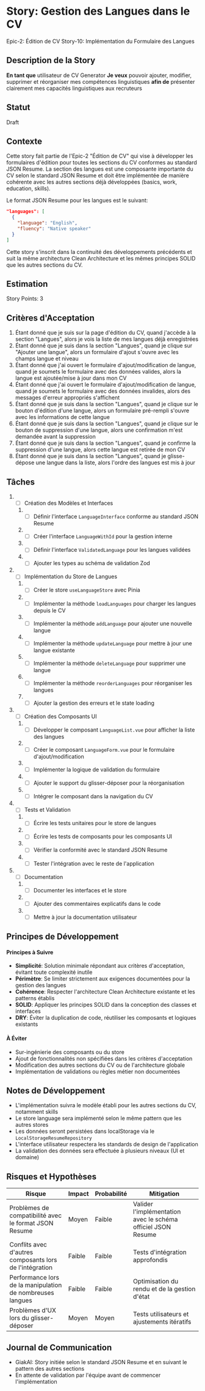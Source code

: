 # Story: Gestion des Langues dans le CV

Epic-2: Édition de CV
Story-10: Implémentation du Formulaire des Langues

## Description de la Story

**En tant que** utilisateur de CV Generator
**Je veux** pouvoir ajouter, modifier, supprimer et réorganiser mes compétences linguistiques
**afin de** présenter clairement mes capacités linguistiques aux recruteurs

## Statut

Draft

## Contexte

Cette story fait partie de l'Epic-2 "Édition de CV" qui vise à développer les formulaires d'édition pour toutes les sections du CV conformes au standard JSON Resume. La section des langues est une composante importante du CV selon le standard JSON Resume et doit être implémentée de manière cohérente avec les autres sections déjà développées (basics, work, education, skills).

Le format JSON Resume pour les langues est le suivant:

```json
"languages": [
  {
    "language": "English",
    "fluency": "Native speaker"
  }
]
```

Cette story s'inscrit dans la continuité des développements précédents et suit la même architecture Clean Architecture et les mêmes principes SOLID que les autres sections du CV.

## Estimation

Story Points: 3

## Critères d'Acceptation

1. Étant donné que je suis sur la page d'édition du CV, quand j'accède à la section "Langues", alors je vois la liste de mes langues déjà enregistrées
2. Étant donné que je suis dans la section "Langues", quand je clique sur "Ajouter une langue", alors un formulaire d'ajout s'ouvre avec les champs langue et niveau
3. Étant donné que j'ai ouvert le formulaire d'ajout/modification de langue, quand je soumets le formulaire avec des données valides, alors la langue est ajoutée/mise à jour dans mon CV
4. Étant donné que j'ai ouvert le formulaire d'ajout/modification de langue, quand je soumets le formulaire avec des données invalides, alors des messages d'erreur appropriés s'affichent
5. Étant donné que je suis dans la section "Langues", quand je clique sur le bouton d'édition d'une langue, alors un formulaire pré-rempli s'ouvre avec les informations de cette langue
6. Étant donné que je suis dans la section "Langues", quand je clique sur le bouton de suppression d'une langue, alors une confirmation m'est demandée avant la suppression
7. Étant donné que je suis dans la section "Langues", quand je confirme la suppression d'une langue, alors cette langue est retirée de mon CV
8. Étant donné que je suis dans la section "Langues", quand je glisse-dépose une langue dans la liste, alors l'ordre des langues est mis à jour

## Tâches

1. - [ ] Création des Modèles et Interfaces

   1. - [ ] Définir l'interface `LanguageInterface` conforme au standard JSON Resume
   2. - [ ] Créer l'interface `LanguageWithId` pour la gestion interne
   3. - [ ] Définir l'interface `ValidatedLanguage` pour les langues validées
   4. - [ ] Ajouter les types au schéma de validation Zod

2. - [ ] Implémentation du Store de Langues

   1. - [ ] Créer le store `useLanguageStore` avec Pinia
   2. - [ ] Implémenter la méthode `loadLanguages` pour charger les langues depuis le CV
   3. - [ ] Implémenter la méthode `addLanguage` pour ajouter une nouvelle langue
   4. - [ ] Implémenter la méthode `updateLanguage` pour mettre à jour une langue existante
   5. - [ ] Implémenter la méthode `deleteLanguage` pour supprimer une langue
   6. - [ ] Implémenter la méthode `reorderLanguages` pour réorganiser les langues
   7. - [ ] Ajouter la gestion des erreurs et le state loading

3. - [ ] Création des Composants UI

   1. - [ ] Développer le composant `LanguageList.vue` pour afficher la liste des langues
   2. - [ ] Créer le composant `LanguageForm.vue` pour le formulaire d'ajout/modification
   3. - [ ] Implémenter la logique de validation du formulaire
   4. - [ ] Ajouter le support du glisser-déposer pour la réorganisation
   5. - [ ] Intégrer le composant dans la navigation du CV

4. - [ ] Tests et Validation

   1. - [ ] Écrire les tests unitaires pour le store de langues
   2. - [ ] Écrire les tests de composants pour les composants UI
   3. - [ ] Vérifier la conformité avec le standard JSON Resume
   4. - [ ] Tester l'intégration avec le reste de l'application

5. - [ ] Documentation
   1. - [ ] Documenter les interfaces et le store
   2. - [ ] Ajouter des commentaires explicatifs dans le code
   3. - [ ] Mettre à jour la documentation utilisateur

## Principes de Développement

#### Principes à Suivre

- **Simplicité**: Solution minimale répondant aux critères d'acceptation, évitant toute complexité inutile
- **Périmètre**: Se limiter strictement aux exigences documentées pour la gestion des langues
- **Cohérence**: Respecter l'architecture Clean Architecture existante et les patterns établis
- **SOLID**: Appliquer les principes SOLID dans la conception des classes et interfaces
- **DRY**: Éviter la duplication de code, réutiliser les composants et logiques existants

#### À Éviter

- Sur-ingénierie des composants ou du store
- Ajout de fonctionnalités non spécifiées dans les critères d'acceptation
- Modification des autres sections du CV ou de l'architecture globale
- Implémentation de validations ou règles métier non documentées

## Notes de Développement

- L'implémentation suivra le modèle établi pour les autres sections du CV, notamment skills
- Le store language sera implémenté selon le même pattern que les autres stores
- Les données seront persistées dans localStorage via le `LocalStorageResumeRepository`
- L'interface utilisateur respectera les standards de design de l'application
- La validation des données sera effectuée à plusieurs niveaux (UI et domaine)

## Risques et Hypothèses

| Risque                                                    | Impact | Probabilité | Mitigation                                                   |
| --------------------------------------------------------- | ------ | ----------- | ------------------------------------------------------------ |
| Problèmes de compatibilité avec le format JSON Resume     | Moyen  | Faible      | Valider l'implémentation avec le schéma officiel JSON Resume |
| Conflits avec d'autres composants lors de l'intégration   | Faible | Faible      | Tests d'intégration approfondis                              |
| Performance lors de la manipulation de nombreuses langues | Faible | Faible      | Optimisation du rendu et de la gestion d'état                |
| Problèmes d'UX lors du glisser-déposer                    | Moyen  | Moyen       | Tests utilisateurs et ajustements itératifs                  |

## Journal de Communication

- GiakAI: Story initiée selon le standard JSON Resume et en suivant le pattern des autres sections
- En attente de validation par l'équipe avant de commencer l'implémentation
